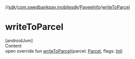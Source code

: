 //[sdk](../../../index.md)/[com.swedbankpay.mobilesdk](../index.md)/[PayeeInfo](index.md)/[writeToParcel](write-to-parcel.md)



# writeToParcel  
[androidJvm]  
Content  
open override fun [writeToParcel](write-to-parcel.md)(parcel: [Parcel](https://developer.android.com/reference/kotlin/android/os/Parcel.html), flags: [Int](https://kotlinlang.org/api/latest/jvm/stdlib/kotlin/-int/index.html))  



